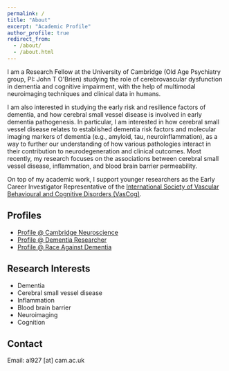 ```yaml
---
permalink: /
title: "About"
excerpt: "Academic Profile"
author_profile: true
redirect_from: 
  - /about/
  - /about.html
---
```


I am a Research Fellow at the University of Cambridge (Old Age Psychiatry group, PI: John T O'Brien) studying the role of cerebrovascular dysfunction in dementia and cognitive impairment, with the help of multimodal neuroimaging techniques and clinical data in humans.

I am also interested in studying the early risk and resilience factors of dementia, and how cerebral small vessel disease is involved in early dementia pathogenesis. In particular, I am interested in how cerebral small vessel disease relates to established dementia risk factors and molecular imaging markers of dementia (e.g., amyloid, tau, neuroinflammation), as a way to further our understanding of how various pathologies interact in their contribution to neurodegeneration and clinical outcomes. Most recently, my research focuses on the associations between cerebral small vessel disease, inflammation, and blood brain barrier permeability. 

On top of my academic work, I support younger researchers as the Early Career Investigator Representative of the [International Society of Vascular Behavioural and Cognitive Disorders (VasCog)](https://www.vascog.org/). 

## Profiles
* [Profile @ Cambridge Neuroscience](https://neuroscience.cam.ac.uk/member/audreylow/)
* [Profile @ Dementia Researcher](https://www.dementiaresearcher.nihr.ac.uk/profile-dr-audrey-low-university-of-cambridge/)
* [Profile @ Race Against Dementia](https://www.raceagainstdementia.com/rad-fellows/dr-audrey-low/)


## Research Interests
* Dementia
* Cerebral small vessel disease 
* Inflammation 
* Blood brain barrier
* Neuroimaging 
* Cognition

## Contact
Email: al927 [at] cam.ac.uk

